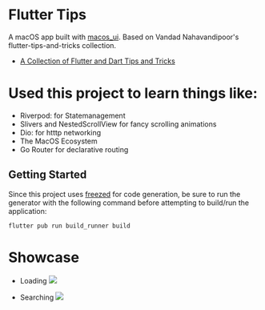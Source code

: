 # Flutter Tips

A macOS app built with [macos_ui](https://macosui.dev/). Based on Vandad Nahavandipoor's flutter-tips-and-tricks collection.

- [A Collection of Flutter and Dart Tips and Tricks](https://github.com/vandadnp/flutter-tips-and-tricks)

# Used this project to learn things like:

- Riverpod: for Statemanagement
- Slivers and NestedScrollView for fancy scrolling animations
- Dio: for htttp networking
- The MacOS Ecosystem
- Go Router for declarative routing

## Getting Started

Since this project uses [freezed](https://pub.dev/packages/freezed) for code generation, be sure to run the generator with the following command before attempting to build/run the application:

```
flutter pub run build_runner build
```

# Showcase

- Loading
  ![](https://github.com/Nana-Kwame-bot/flutter_tips/blob/master/assets/gifs/tips.gif)

- Searching
  ![](https://github.com/Nana-Kwame-bot/flutter_tips/blob/master/assets/gifs/tips_search.gif)
